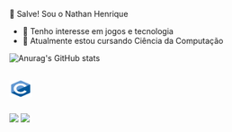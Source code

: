 👋 Salve! Sou o Nathan Henrique

- 👀 Tenho interesse em jogos e tecnologia
- 🌱 Atualmente estou cursando Ciência da Computação

![Anurag's GitHub stats](https://github-readme-stats.vercel.app/api?username=nathanhenriquy&show_icons=true&theme=algolia)

 <div style="display: inline_block"><br>
    <img align="center" alt="Na-C" height="30" width="40" src="https://raw.githubusercontent.com/devicons/devicon/master/icons/c/c-original.svg">
  </div>
  
  ##
  
  <div> 
  <a href="https://www.instagram.com/nathanhenriquy/" target="_blank"><img src="https://img.shields.io/badge/-Instagram-%23E4405F?style=for-the-badge&logo=instagram&logoColor=white" target="_blank"></a>
 	<a href="COLAR LINK AQ" target="_blank"><img src="https://img.shields.io/badge/-LinkedIn-%230077B5?style=for-the-badge&logo=linkedin&logoColor=white" target="_blank"></a> 
  
</div>
